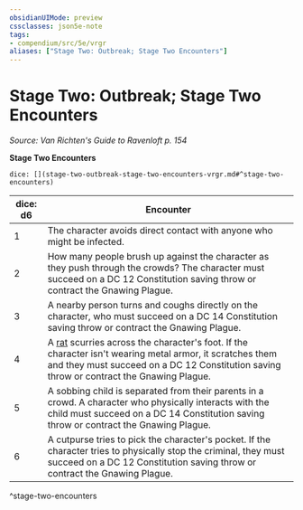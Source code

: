 ```yaml
---
obsidianUIMode: preview
cssclasses: json5e-note
tags:
- compendium/src/5e/vrgr
aliases: ["Stage Two: Outbreak; Stage Two Encounters"]
---
```

# Stage Two: Outbreak; Stage Two Encounters
*Source: Van Richten's Guide to Ravenloft p. 154* 

**Stage Two Encounters**

`dice: [](stage-two-outbreak-stage-two-encounters-vrgr.md#^stage-two-encounters)`

| dice: d6 | Encounter |
|----------|-----------|
| 1 | The character avoids direct contact with anyone who might be infected. |
| 2 | How many people brush up against the character as they push through the crowds? The character must succeed on a DC 12 Constitution saving throw or contract the Gnawing Plague. |
| 3 | A nearby person turns and coughs directly on the character, who must succeed on a DC 14 Constitution saving throw or contract the Gnawing Plague. |
| 4 | A [rat](Mechanics/bestiary/beast/rat.md) scurries across the character's foot. If the character isn't wearing metal armor, it scratches them and they must succeed on a DC 12 Constitution saving throw or contract the Gnawing Plague. |
| 5 | A sobbing child is separated from their parents in a crowd. A character who physically interacts with the child must succeed on a DC 14 Constitution saving throw or contract the Gnawing Plague. |
| 6 | A cutpurse tries to pick the character's pocket. If the character tries to physically stop the criminal, they must succeed on a DC 12 Constitution saving throw or contract the Gnawing Plague. |
^stage-two-encounters